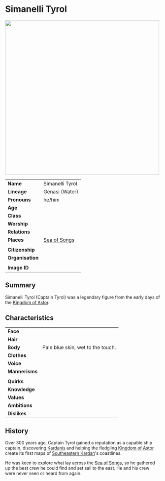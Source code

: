 # Simanelli Tyrol

<img src="https://raw.githubusercontent.com/jesskelsall/astarus-images/main/characters/portraits/imageid.png" height="500" />

|||
| --- | --- |
| **Name** | Simanelli Tyrol | character.3
| **Lineage** | Genasi (Water) |
| **Pronouns** | he/him |
| **Age** | |
| **Class** | |
| **Worship** | |
| **Relations** | |
| **Places** | [Sea of Songs](../places/topography/seas-oceans/sea-of-songs.md) |
|||
| **Citizenship** | |
| **Organisation** | |
|||
| **Image ID** | |

## Summary

Simanelli Tyrol (Captain Tyrol) was a legendary figure from the early days of the [Kingdom of Astor](../civilisations/kingdom-of-astor/kingdom-of-astor.md).

## Characteristics

| | |
| --- | --- |
| **Face** | | characteristics.2
| **Hair** | |
| **Body** | Pale blue skin, wet to the touch. |
| **Clothes** | |
| **Voice** | |
| **Mannerisms** | |
| | |
| **Quirks** | |
| **Knowledge** | |
| **Values** | |
| **Ambitions** | |
| **Dislikes** | |

## History

Over 300 years ago, Captain Tyrol gained a reputation as a capable ship captain, discovering [Kardanis](../places/topography/continents-islands/kardanis.md) and helping the fledgling [Kingdom of Astor](../civilisations/kingdom-of-astor/kingdom-of-astor.md) create its first maps of [Southeastern Kardan](../places/regions/southeastern-kardan.md)'s coastlines.

He was keen to explore what lay across the [Sea of Songs](../places/topography/seas-oceans/sea-of-songs.md), so he gathered up the best crew he could find and set sail to the east. He and his crew were never seen or heard from again.
